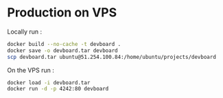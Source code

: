 # Production on VPS

Locally run :

```sh
docker build --no-cache -t devboard .
docker save -o devboard.tar devboard
scp devboard.tar ubuntu@51.254.100.84:/home/ubuntu/projects/devboard
```

On the VPS run :

```sh
docker load -i devboard.tar
docker run -d -p 4242:80 devboard
```
